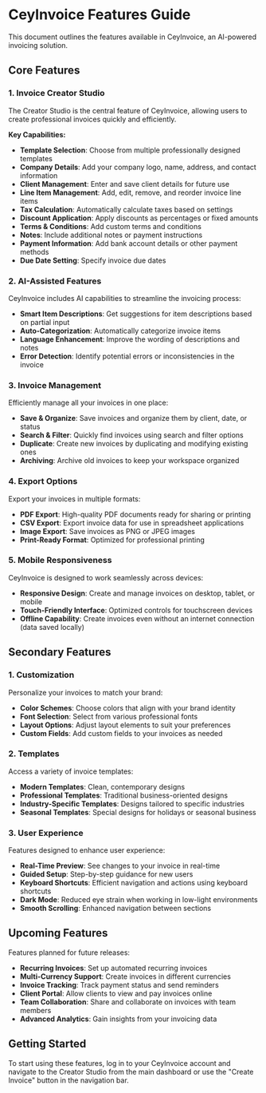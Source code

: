 # CeyInvoice Features Guide

This document outlines the features available in CeyInvoice, an AI-powered invoicing solution.

## Core Features

### 1. Invoice Creator Studio

The Creator Studio is the central feature of CeyInvoice, allowing users to create professional invoices quickly and efficiently.

**Key Capabilities:**
- **Template Selection**: Choose from multiple professionally designed templates
- **Company Details**: Add your company logo, name, address, and contact information
- **Client Management**: Enter and save client details for future use
- **Line Item Management**: Add, edit, remove, and reorder invoice line items
- **Tax Calculation**: Automatically calculate taxes based on settings
- **Discount Application**: Apply discounts as percentages or fixed amounts
- **Terms & Conditions**: Add custom terms and conditions
- **Notes**: Include additional notes or payment instructions
- **Payment Information**: Add bank account details or other payment methods
- **Due Date Setting**: Specify invoice due dates

### 2. AI-Assisted Features

CeyInvoice includes AI capabilities to streamline the invoicing process:

- **Smart Item Descriptions**: Get suggestions for item descriptions based on partial input
- **Auto-Categorization**: Automatically categorize invoice items
- **Language Enhancement**: Improve the wording of descriptions and notes
- **Error Detection**: Identify potential errors or inconsistencies in the invoice

### 3. Invoice Management

Efficiently manage all your invoices in one place:

- **Save & Organize**: Save invoices and organize them by client, date, or status
- **Search & Filter**: Quickly find invoices using search and filter options
- **Duplicate**: Create new invoices by duplicating and modifying existing ones
- **Archiving**: Archive old invoices to keep your workspace organized

### 4. Export Options

Export your invoices in multiple formats:

- **PDF Export**: High-quality PDF documents ready for sharing or printing
- **CSV Export**: Export invoice data for use in spreadsheet applications
- **Image Export**: Save invoices as PNG or JPEG images
- **Print-Ready Format**: Optimized for professional printing

### 5. Mobile Responsiveness

CeyInvoice is designed to work seamlessly across devices:

- **Responsive Design**: Create and manage invoices on desktop, tablet, or mobile
- **Touch-Friendly Interface**: Optimized controls for touchscreen devices
- **Offline Capability**: Create invoices even without an internet connection (data saved locally)

## Secondary Features

### 1. Customization

Personalize your invoices to match your brand:

- **Color Schemes**: Choose colors that align with your brand identity
- **Font Selection**: Select from various professional fonts
- **Layout Options**: Adjust layout elements to suit your preferences
- **Custom Fields**: Add custom fields to your invoices as needed

### 2. Templates

Access a variety of invoice templates:

- **Modern Templates**: Clean, contemporary designs
- **Professional Templates**: Traditional business-oriented designs
- **Industry-Specific Templates**: Designs tailored to specific industries
- **Seasonal Templates**: Special designs for holidays or seasonal business

### 3. User Experience

Features designed to enhance user experience:

- **Real-Time Preview**: See changes to your invoice in real-time
- **Guided Setup**: Step-by-step guidance for new users
- **Keyboard Shortcuts**: Efficient navigation and actions using keyboard shortcuts
- **Dark Mode**: Reduced eye strain when working in low-light environments
- **Smooth Scrolling**: Enhanced navigation between sections

## Upcoming Features

Features planned for future releases:

- **Recurring Invoices**: Set up automated recurring invoices
- **Multi-Currency Support**: Create invoices in different currencies
- **Invoice Tracking**: Track payment status and send reminders
- **Client Portal**: Allow clients to view and pay invoices online
- **Team Collaboration**: Share and collaborate on invoices with team members
- **Advanced Analytics**: Gain insights from your invoicing data

## Getting Started

To start using these features, log in to your CeyInvoice account and navigate to the Creator Studio from the main dashboard or use the "Create Invoice" button in the navigation bar. 